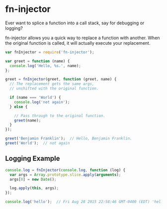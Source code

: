 # fn-injector

Ever want to splice a function into a call stack, say for debugging or logging?

fn-injector allows you a quick way to replace a function with another.  When the original function is called, it will actually execute your replacement.


```js
var fnInjector = require('fn-injector');

var greet = function (name) {
  console.log('Hello, %s.', name);
};

greet = fnInjector(greet, function (greet, name) {
  // The replacement gets the same args,
  // unshifted with the original function.

  if (name === 'World') {
    console.log('not again');
  } else {

    // Pass through to the original function.
    greet(name);
  }
});

greet('Benjamin Franklin');  // Hello, Benjamin Franklin.
greet('World');  // not again
```

## Logging Example
```js
console.log = fnInjector(console.log, function (log) {
  var args = Array.prototype.slice.apply(arguments);
  args[0] = new Date();

  log.apply(this, args);
});

console.log('hello');  // Fri Aug 28 2015 22:58:46 GMT-0400 (EDT) 'hello'
```